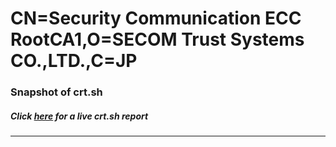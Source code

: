 # CN=Security Communication ECC RootCA1,O=SECOM Trust Systems CO.\,LTD.,C=JP
### Snapshot of crt.sh
##### Click [here](https://crt.sh/?q=Serial_01000039CB7FBC57A3) for a live crt.sh report

---
